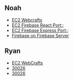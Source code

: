 ## Noah

- [EC2 Webcrafts](http://ec2-34-213-97-99.us-west-2.compute.amazonaws.com:30025)
- [EC2 Firebase React Port:](http://34.213.97.99:30026);
- [EC2 Firebase Express Port:](http://ec2-34-213-97-99.us-west-2.compute.amazonaws.com:30027);
- [Firebase on Firebase Server](https://isit320-2017-allen.firebaseapp.com/)

## Ryan

- [EC2 WebCrafts](ec2-52-89-229-140.us-west-2.compute.amazonaws.com:30025)
- [30026](ec2-52-89-229-140.us-west-2.compute.amazonaws.com:30026)
- [30026](ec2-52-89-229-140.us-west-2.compute.amazonaws.com:30027)
